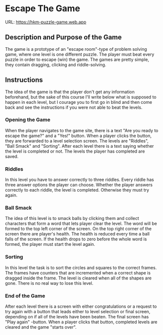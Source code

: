 # Escape The Game

URL: https://hkm-puzzle-game.web.app

## Description and Purpose of the Game

The game is a prototype of an "escape room"-type of problem solving game, where one level is one different puzzle. The player must beat every puzzle in order to escape (win) the game. The games are pretty simple, they contain dragging, clicking and riddle-solving.

## Instructions

The idea of the game is that the player don't get any information beforehand, but the sake of this course I'll write below what is supposed to happen in each level, but I courage you to first go in blind and then come back and see the instructions if you were not able to beat the levels.

### Opening the Game

When the player navigates to the game site, there is a text "Are you ready to escape the game?" and a "Yes!" button. When a player clicks the button, they are forwarded to a level selection screen. The levels are "Riddles", "Ball Smack" and "Sorting". After each level there is a text saying whether the level is completed or not. The levels the player has completed are saved.

### Riddles

In this level you have to answer correctly to three riddles. Every riddle has three answer options the player can choose. Whether the player answers correctly to each riddle, the level is completed. Otherwise they must try again.

### Ball Smack

The idea of this level is to smack balls by clicking them and collect characters that form a word that lets player clear the level. The word will be formed to the top left corner of the screen. On the top right corner of the screen there are player's health. The health is reduced every time a ball falls of the screen. If the health drops to zero before the whole word is formed, the player must start the level again.

### Sorting

In this level the task is to sort the circles and squares to the correct frames. The frames have counters that are incremented when a correct shape is dragged inside the frame. The level is cleared when all of the shapes are gone. There is no real way to lose this level.

### End of the Game

After each level there is a screen with either congratulations or a request to try again with a button that leads either to level selection or final screen, depending on if all of the levels have been beaten. The final screen has "Play again" -button. When a player clicks that button, completed levels are cleared and the game "starts over".
